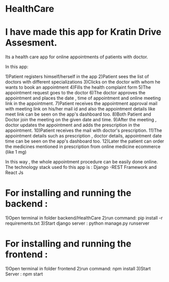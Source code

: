 # HealthCare
# I have made this app for Kratin Drive Assesment.

Its a health care app for online appointments of patients with doctor.

 In this app:
 
 1)Patient registers himself/herself in the app 
 2)Patient sees the list of doctors with different specializations 
 3)Clicks on the doctor with whom he wants to book an appointment
 4)Fills the health complaint form 
 5)The appointment request goes to the doctor
 6)The doctor approves the appointment and places the date , time of appointment and online meeting link in the appointment.
 7)Patient receives the appointment approval mail with meeting link on his/her mail id and also the appointment details like meet link can be seen on the app's dashboard too.
 8)Both Patient and Doctor join the meeting on the given date and time.
 9)After the meeting , doctor updates the appointment and adds the prescription in the appointment.
 10)Patient receives the mail with doctor's prescription.
 11)The appointment details such as prescription , doctor details, appointment date time can be seen on the app's dashboard too.
 12)Later the patient can order the medicines mentioned in prescription from online medicine ecommerce (like 1 mg)

In this way , the whole appointment procedure can be easily done online.
The technology stack used fo this app is : Django -REST Framework and React Js 

# For installing and running the backend :
1)Open terminal in folder backend/HealthCare
2)run command: pip install -r requirements.txt
3)Start django server : python manage.py runserver

# For installing and running the frontend :
1)Open terminal in folder frontend
2)run command: npm install
3)Start Server : npm start
